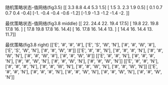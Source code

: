 随机策略状态-值网络(fig3.5)
[[ 3.3  8.8  4.4  5.3  1.5]
 [ 1.5  3.   2.3  1.9  0.5]
 [ 0.1  0.7  0.7  0.4 -0.4]
 [-1.  -0.4 -0.4 -0.6 -1.2]
 [-1.9 -1.3 -1.2 -1.4 -2. ]]

最优策略状态-值网络(fig3.8 middle)
[[ 22.   24.4  22.   19.4  17.5]
 [ 19.8  22.   19.8  17.8  16. ]
 [ 17.8  19.8  17.8  16.   14.4]
 [ 16.   17.8  16.   14.4  13. ]
 [ 14.4  16.   14.4  13.   11.7]]

最优策略(fig3.8 right)
[['E', '#', '#', '#'], ['E', 'S', 'W', 'N'], ['#', '#', 'W', '#'], ['E', 'S', 'W', 'N'], ['#', '#', 'W', '#']]
[['E', '#', '#', 'N'], ['#', '#', '#', 'N'], ['#', '#', 'W', 'N'], ['#', '#', 'W', '#'], ['#', '#', 'W', '#']]
[['E', '#', '#', 'N'], ['#', '#', '#', 'N'], ['#', '#', 'W', 'N'], ['#', '#', 'W', 'N'], ['#', '#', 'W', 'N']]
[['E', '#', '#', 'N'], ['#', '#', '#', 'N'], ['#', '#', 'W', 'N'], ['#', '#', 'W', 'N'], ['#', '#', 'W', 'N']]
[['E', '#', '#', 'N'], ['#', '#', '#', 'N'], ['#', '#', 'W', 'N'], ['#', '#', 'W', 'N'], ['#', '#', 'W', 'N']]